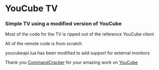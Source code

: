 # YouCube TV
### Simple TV using a modified version of YouCube

Most of the code for the TV is ripped out of the reference YouCube client

All of the remote code is from scratch

youcubeapi.lua has been modified to add support for external monitors

Thank you [CommandCracker](https://github.com/Commandcracker) for your amazing work on [YouCube](https://github.com/CC-YouCube)
